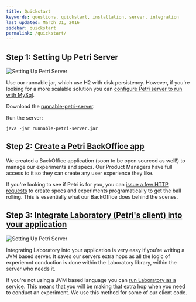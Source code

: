 ```yaml
---
title: Quickstart
keywords: questions, quickstart, installation, server, integration
last_updated: March 31, 2016
sidebar: quickstart
permalink: /quickstart/
---
```


## Step 1: Setting Up Petri Server

![Setting Up Petri Server](https://raw.githubusercontent.com/wix/petri/gh-pages/images/quickstart_architecture1.png)

Use our runnable jar, which use H2 with disk persistency. However, if you're looking for a more scalable solution you can [configure Petri server to run with MySql]({{site.data.urls.petri_server_from_scratch.url}}).

Download the [runnable-petri-server](https://github.com/wix/petri/releases/download/1.0/runnable-petri-server.jar). 

Run the server:
```
java -jar runnable-petri-server.jar
```

## Step 2: [Create a Petri BackOffice app]({{site.data.urls.creating_a_petri_backoffice_app.url}}) 

We created a BackOffice application (soon to be open sourced as well!) to manage our experiments and specs. Our Product Managers have full access to it so they can create any user experience they like. 

If you're looking to see if Petri is for you, you can [issue a few HTTP requests]({{site.data.urls.managing_experiments_specs.url}}) to create specs and experiments programatically to get the ball rolling. This is essentially what our BackOffice does behind the scenes. 


## Step 3: [Integrate Laboratory (Petri's client) into your application]({{site.data.urls.integrating_petri_into_your_app.url}}) 

![Setting Up Petri Server](https://raw.githubusercontent.com/wix/petri/gh-pages/images/quickstart_architecture3.png)

Integrating Laboratory into your application is very easy if you're writing a JVM based server. It saves our servers extra hops as all the logic of experiemnt conduction is done within the Laboratory library, within the server who needs it. 

If you're not using a JVM based language you can [run Laboratory as a service]({{site.data.urls.using_laboratory_as_a_service.url}}). This means that you will be making that extra hop when you need to conduct an experiment. We use this method for some of our client code. 
